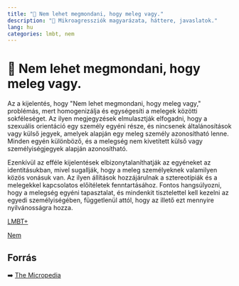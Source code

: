 ```yaml
---
title: "🚫 Nem lehet megmondani, hogy meleg vagy."
description: "🚫 Mikroagressziók magyarázata, háttere, javaslatok."
lang: hu
categories: lmbt, nem
---
```


<div class="wiki-content agression-title">

# 🚫 Nem lehet megmondani, hogy meleg vagy.

Az a kijelentés, hogy "Nem lehet megmondani, hogy meleg vagy," problémás, mert homogenizálja és egységesíti a melegek közötti sokféleséget. Az ilyen megjegyzések elmulasztják elfogadni, hogy a szexuális orientáció egy személy egyéni része, és nincsenek általánosítások vagy külső jegyek, amelyek alapján egy meleg személy azonosítható lenne. Minden egyén különböző, és a melegség nem kivetített külső vagy személyiségjegyek alapján azonosítható.

Ezenkívül az efféle kijelentések elbizonytalaníthatják az egyéneket az identitásukban, mivel sugallják, hogy a meleg személyeknek valamilyen közös vonásuk van. Az ilyen állítások hozzájárulnak a sztereotípiák és a melegekkel kapcsolatos előítéletek fenntartásához. Fontos hangsúlyozni, hogy a melegség egyéni tapasztalat, és mindenkit tisztelettel kell kezelni az egyedi személyiségében, függetlenül attól, hogy az illető ezt mennyire nyilvánosságra hozza.

<div class="categories">

[LMBT+](/#/entry?id=lmbt)

[Nem](/#/entry?id=nem)

</div>

## Forrás

➡️ [The Micropedia](https://www.themicropedia.org/)


</div>